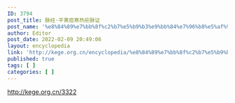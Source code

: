 ```yaml
---
ID: 3794
post_title: 脉经·平黄疸寒热疟脉证
post_name: '%e8%84%89%e7%bb%8f%c2%b7%e5%b9%b3%e9%bb%84%e7%96%b8%e5%af%92%e7%83%ad%e7%96%9f%e8%84%89%e8%af%81'
author: Editor
post_date: 2022-02-09 20:49:06
layout: encyclopedia
link: 'http://kege.org.cn/encyclopedia/%e8%84%89%e7%bb%8f%c2%b7%e5%b9%b3%e9%bb%84%e7%96%b8%e5%af%92%e7%83%ad%e7%96%9f%e8%84%89%e8%af%81'
published: true
tags: [ ]
categories: [ ]
---
```

http://kege.org.cn/3322